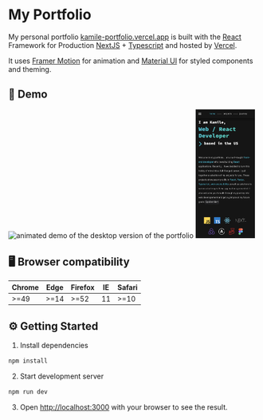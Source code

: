 # My Portfolio 
My personal portfolio [kamile-portfolio.vercel.app](https://kamile-portfolio.vercel.app) is built with the [React](https://reactjs.org/) Framework for Production [NextJS](https://nextjs.org/) + [Typescript](https://www.typescriptlang.org/) and hosted by [Vercel](https://vercel.com/). 

It uses [Framer Motion](https://www.framer.com/motion/) for animation and [Material UI](https://material-ui.com/) for styled components and theming.

## 🧪 Demo

<p>
  <img src="https://github.com/fufukha/my-portfolio/blob/main/demo/demo.gif?raw=true" width="400" alt="animated demo of the desktop version of the portfolio">
  <img src="https://github.com/fufukha/my-portfolio/blob/main/demo/demo_mobile.png?raw=true" height="258.47" alt="still demo of the mobile version of portfolio">
</p>

## 🖥 Browser compatibility 

|Chrome |Edge | Firefox| IE  |Safari|
|-------|-----|--------|-----|------|
|>=49   |>=14 |>=52    |11   |>=10  |


## ⚙️ Getting Started

1. Install dependencies

```bash
npm install
```

2. Start development server
```bash
npm run dev
```

3. Open [http://localhost:3000](http://localhost:3000) with your browser to see the result.


